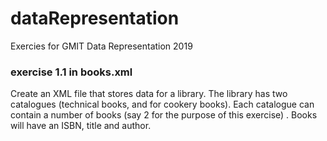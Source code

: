 # dataRepresentation
Exercies for GMIT Data Representation 2019
### exercise 1.1 in books.xml
Create an XML file that stores data for a library. 
The library has two catalogues (technical books, and for cookery books).
Each catalogue can contain a number of books (say 2 for the purpose of this exercise) . 
Books will have an ISBN, title and author.
